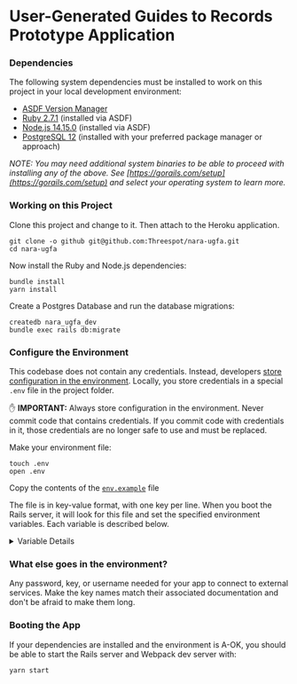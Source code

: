 # User-Generated Guides to Records Prototype Application

### Dependencies

The following system dependencies must be installed to work on this project in your local development environment:

- [ASDF Version Manager](https://asdf-vm.com/#/)
- [Ruby 2.7.1](https://github.com/asdf-vm/asdf-ruby) (installed via ASDF)
- [Node.js 14.15.0](https://github.com/asdf-vm/asdf-nodejs) (installed via ASDF)
- [PostgreSQL 12](https://www.postgresql.org/download/) (installed with your preferred package manager or approach)

_NOTE: You may need additional system binaries to be able to proceed with installing any of the above. See [https://gorails.com/setup](https://gorails.com/setup) and select your operating system to learn more._

### Working on this Project

Clone this project and change to it. Then attach to the Heroku application.

```shell
git clone -o github git@github.com:Threespot/nara-ugfa.git
cd nara-ugfa
```

Now install the Ruby and Node.js dependencies:

```shell
bundle install
yarn install
```

Create a Postgres Database and run the database migrations:

```shell
createdb nara_ugfa_dev
bundle exec rails db:migrate
```

### Configure the Environment

This codebase does not contain any credentials. Instead, developers [store configuration in the environment](http://12factor.net/config). Locally, you store credentials in a special `.env` file in the project folder.

✋ **IMPORTANT:** Always store configuration in the environment. Never commit code that contains credentials. If you commit code with credentials in it, those credentials are no longer safe to use and must be replaced.

Make your environment file:

```
touch .env
open .env
```

Copy the contents of the [`env.example`](/env.example) file

The file is in key-value format, with one key per line. When you boot the Rails server, it will look for this file and set the specified environment variables. Each variable is described below.

<details>
  <summary>Variable Details</summary>

##### RAILS_ENV and RACK_ENV

These variables cause the Rails app to boot differently depending on the working context.

- They should both be set to `development` in development mode
- They should both be set to `production` on Heroku.

##### DATABASE_URL

This is a Postgres URI to your database. It should be in the form `postgres://localhost/<DATABASE_NAME>`.

If you are not using Postgres.app, you might need to provide a user and password, so the URI will be in the form `postgres://<USERNAME>:<PASSWORD>@<HOST>:<PORT>/<DATABASE_NAME>`.

##### WEB_CONCURRENCY

The number of Rails servers to create per Heroku dyno.

- In development this should be `1`. (Just one server for you)
- On Heroku it’s `2` or `3`, depending on how much memory you have available.

##### EXPECTED_HOSTNAME

This should be set to the scheme and domain name that the server will run on.

In development, if you expect to access the application via your network address or IP address, it needs to be set accordingly:

- If you want to use something like `http://0.0.0.0:8080`, set this value to `http://0.0.0.0`

In production, this should be the official URL of the server, ex. `https://www.threespot.com`. Visits to the production URL that are not on this address will be forcibly redirected to it.

This setting does not include the port, see below.

##### PORT

The port for the application to listen on.

- In development, you should pick your favorite userspace port to develop on, like `8080` or `5000`.
- In production, this is set for you by Heroku. Do not change Heroku’s value.

##### SECRET_KEY_BASE

This variable sets the key that Rails uses to sign cookie and sessions. Changing this key after it's set will rotate every cookie and session on the site. It should be a random string of at least 64 characters, or the application may be vulnerable to session hijacking. Generate a good value with `openssl rand -hex 32`

- Heroku sets this for you in production.
- Your development and Heroku key should be **different**.

</details>

### What else goes in the environment?

Any password, key, or username needed for your app to connect to external services. Make the key names match their associated documentation and don't be afraid to make them long.

### Booting the App

If your dependencies are installed and the environment is A-OK, you should be able to start the Rails server and Webpack dev server with:

```shell
yarn start
```
